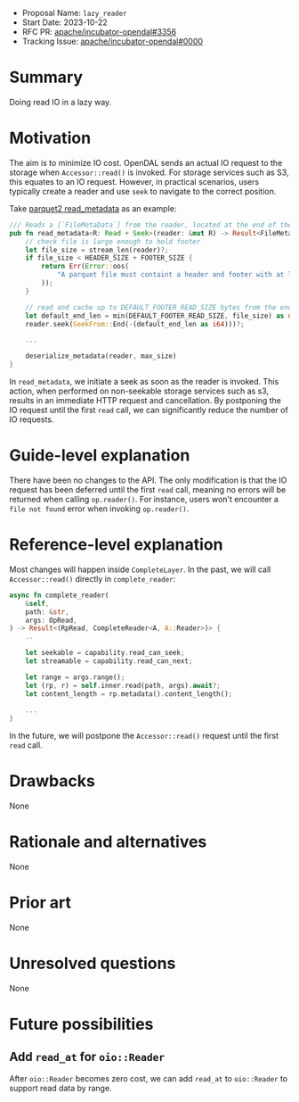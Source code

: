 - Proposal Name: `lazy_reader`
- Start Date: 2023-10-22
- RFC PR: [apache/incubator-opendal#3356](https://github.com/apache/incubator-opendal/pull/3356)
- Tracking Issue: [apache/incubator-opendal#0000](https://github.com/apache/incubator-opendal/issues/0000)

# Summary

Doing read IO in a lazy way.

# Motivation

The aim is to minimize IO cost. OpenDAL sends an actual IO request to the storage when `Accessor::read()` is invoked. For storage services such as S3, this equates to an IO request. However, in practical scenarios, users typically create a reader and use `seek` to navigate to the correct position.

Take [parquet2 read_metadata](https://docs.rs/parquet2/latest/src/parquet2/read/metadata.rs.html) as an example:

```rust
/// Reads a [`FileMetaData`] from the reader, located at the end of the file.
pub fn read_metadata<R: Read + Seek>(reader: &mut R) -> Result<FileMetaData> {
    // check file is large enough to hold footer
    let file_size = stream_len(reader)?;
    if file_size < HEADER_SIZE + FOOTER_SIZE {
        return Err(Error::oos(
            "A parquet file must containt a header and footer with at least 12 bytes",
        ));
    }

    // read and cache up to DEFAULT_FOOTER_READ_SIZE bytes from the end and process the footer
    let default_end_len = min(DEFAULT_FOOTER_READ_SIZE, file_size) as usize;
    reader.seek(SeekFrom::End(-(default_end_len as i64)))?;

    ...

    deserialize_metadata(reader, max_size)
}
```

In `read_metadata`, we initiate a seek as soon as the reader is invoked. This action, when performed on non-seekable storage services such as s3, results in an immediate HTTP request and cancellation. By postponing the IO request until the first `read` call, we can significantly reduce the number of IO requests.

# Guide-level explanation

There have been no changes to the API. The only modification is that the IO request has been deferred until the first `read` call, meaning no errors will be returned when calling `op.reader()`. For instance, users won't encounter a `file not found` error when invoking `op.reader()`.

# Reference-level explanation

Most changes will happen inside `CompleteLayer`. In the past, we will call `Accessor::read()` directly in `complete_reader`:

```rust
async fn complete_reader(
    &self,
    path: &str,
    args: OpRead,
) -> Result<(RpRead, CompleteReader<A, A::Reader>)> {
    ..

    let seekable = capability.read_can_seek;
    let streamable = capability.read_can_next;

    let range = args.range();
    let (rp, r) = self.inner.read(path, args).await?;
    let content_length = rp.metadata().content_length();
    
    ...
}
```

In the future, we will postpone the `Accessor::read()` request until the first `read` call.

# Drawbacks

None

# Rationale and alternatives

None

# Prior art

None

# Unresolved questions

None

# Future possibilities

## Add `read_at` for `oio::Reader` 

After `oio::Reader` becomes zero cost, we can add `read_at` to `oio::Reader` to support read data by range.
